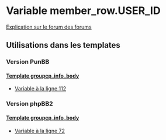 # Variable member_row.USER_ID
[Explication sur le forum des forums](http://forum.forumactif.com/t294113-listing-des-variables#member_row.USER_ID)

## Utilisations dans les templates

### Version PunBB

#### [Template groupcp_info_body](punbb/groupcp_info_body.md)
* [Variable à la ligne 112](../punbb/groupcp_info_body.tpl#L112)

### Version phpBB2

#### [Template groupcp_info_body](subsilver/groupcp_info_body.md)
* [Variable à la ligne 72](../subsilver/groupcp_info_body.tpl#L72)